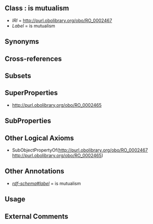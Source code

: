 
## Class : is mutualism

 * *IRI* = http://purl.obolibrary.org/obo/RO_0002467
 * *Label* = is mutualism

## Synonyms


## Cross-references


## Subsets


## SuperProperties

 * <http://purl.obolibrary.org/obo/RO_0002465>

## SubProperties


## Other Logical Axioms

 * SubObjectPropertyOf(<http://purl.obolibrary.org/obo/RO_0002467> <http://purl.obolibrary.org/obo/RO_0002465>)

## Other Annotations

 * *[rdf-schema#label](../../el/rdf-schema#label.md)* = is mutualism

## Usage


## External Comments

